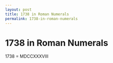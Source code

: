 ```yaml
---
layout: post
title: 1738 in Roman Numerals
permalink: 1738-in-roman-numerals
---
```


# 1738 in Roman Numerals

1738 = MDCCXXXVIII
